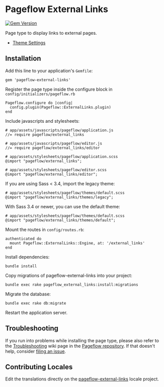 # Pageflow External Links

[![Gem Version](https://badge.fury.io/rb/pageflow-external-links.svg)](http://badge.fury.io/rb/pageflow-external-links)

Page type to display links to external pages.

* [Theme Settings](http://codevise.github.io/pageflow-external-links/theme/master/)

## Installation

Add this line to your application's `Gemfile`:

    gem 'pageflow-external-links'

Register the page type inside the configure block in `config/initializers/pageflow.rb`

    Pageflow.configure do |config|
      config.plugin(Pageflow::ExternalLinks.plugin)
    end

Include javascripts and stylesheets:

    # app/assets/javascripts/pageflow/application.js
    //= require pageflow/external_links

    # app/assets/javascripts/pageflow/editor.js
    //= require pageflow/external_links/editor

    # app/assets/stylesheets/pageflow/application.scss
    @import "pageflow/external_links";

    # app/assets/stylesheets/pageflow/editor.scss
    @import "pageflow/external_links/editor";

If you are using Sass < 3.4, import the legacy theme:

    # app/assets/stylesheets/pageflow/themes/default.scss
    @import "pageflow/external_links/themes/legacy";

With Sass 3.4 or newer, you can use the default theme:

    # app/assets/stylesheets/pageflow/themes/default.scss
    @import "pageflow/external_links/themes/default";

Mount the routes in `config/routes.rb`:

    authenticated do
      mount Pageflow::ExternalLinks::Engine, at: '/external_links'
    end

Install dependencies:

    bundle install

Copy migrations of pageflow-external-links into your project:

    bundle exec rake pageflow_external_links:install:migrations

Migrate the database:

    bundle exec rake db:migrate

Restart the application server.

## Troubleshooting

If you run into problems while installing the page type, please also refer to the
[Troubleshooting](https://github.com/codevise/pageflow/wiki/Troubleshooting) wiki
page in the [Pageflow  repository](https://github.com/codevise/pageflow). If that
doesn't help, consider
[filing an issue](https://github.com/codevise/pageflow-external-links/issues).

## Contributing Locales

Edit the translations directly on the
[pageflow-external-links](http://www.localeapp.com/projects/public?search=tf/pageflow-external-links)
locale project.
